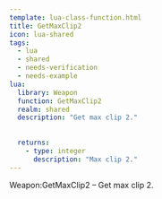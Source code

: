 ```yaml
---
template: lua-class-function.html
title: GetMaxClip2
icon: lua-shared
tags:
  - lua
  - shared
  - needs-verification
  - needs-example
lua:
  library: Weapon
  function: GetMaxClip2
  realm: shared
  description: "Get max clip 2."
  
  
  returns:
    - type: integer
      description: "Max clip 2."
---
```


<div class="lua__search__keywords">
Weapon:GetMaxClip2 &#x2013; Get max clip 2.
</div>
